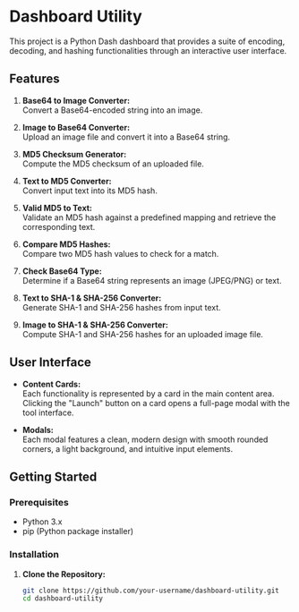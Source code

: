 # Dashboard Utility

This project is a Python Dash dashboard that provides a suite of encoding, decoding, and hashing functionalities through an interactive user interface.

## Features

1. **Base64 to Image Converter:**  
   Convert a Base64-encoded string into an image.

2. **Image to Base64 Converter:**  
   Upload an image file and convert it into a Base64 string.

3. **MD5 Checksum Generator:**  
   Compute the MD5 checksum of an uploaded file.

4. **Text to MD5 Converter:**  
   Convert input text into its MD5 hash.

5. **Valid MD5 to Text:**  
   Validate an MD5 hash against a predefined mapping and retrieve the corresponding text.

6. **Compare MD5 Hashes:**  
   Compare two MD5 hash values to check for a match.

7. **Check Base64 Type:**  
   Determine if a Base64 string represents an image (JPEG/PNG) or text.

8. **Text to SHA-1 & SHA-256 Converter:**  
   Generate SHA-1 and SHA-256 hashes from input text.

9. **Image to SHA-1 & SHA-256 Converter:**  
   Compute SHA-1 and SHA-256 hashes for an uploaded image file.

## User Interface

- **Content Cards:**  
  Each functionality is represented by a card in the main content area. Clicking the "Launch" button on a card opens a full-page modal with the tool interface.

- **Modals:**  
  Each modal features a clean, modern design with smooth rounded corners, a light background, and intuitive input elements.

## Getting Started

### Prerequisites

- Python 3.x
- pip (Python package installer)

### Installation

1. **Clone the Repository:**

   ```bash
   git clone https://github.com/your-username/dashboard-utility.git
   cd dashboard-utility
